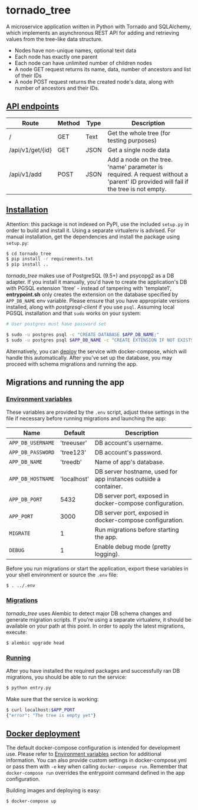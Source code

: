 # tornado_tree
A microservice application written in Python with Tornado and SQLAlchemy, which implements an asynchronous REST API for adding and retrieving values from the tree-like data structure.

- Nodes have non-unique names, optional text data
- Each node has exactly one parent
- Each node can have unlimited number of children nodes
- A node GET request returns its name, data, number of ancestors and list of their IDs
- A node POST request returns the created node's data, along with number of ancestors and their IDs.

## [API endpoints](#api)
| Route | Method | Type | Description |
| ----- | ------ | ---- | ----------- |
| / | GET | Text |Get the whole tree (for testing purposes) |
| /api/v1/get/{id} | GET | JSON | Get a single node data |
| /api/v1/add | POST | JSON | Add a node on the tree. 'name' parameter is required. A request without a 'parent' ID provided will fail if the tree is not empty. |

## [Installation](#install)
Attention: this package is not indexed on PyPI, use the included `setup.py` in order to build and install it. Using a separate virtualenv is advised. For manual installation, get the dependencies and install the package using `setup.py`:

```sh
$ cd tornado_tree
$ pip install -r requirements.txt
$ pip install ..
```

*tornado_tree* makes use of PostgreSQL (9.5+) and psycopg2 as a DB adapter. If you install it manually, you'd have to create the application's DB with PGSQL extension 'ltree' - instead of tampering with 'template1', **entrypoint.sh** only creates the extension on the database specified by `APP_DB_NAME` env variable. Please ensure that you have appropriate versions installed, along with *postgresql-client* if you use `psql`. Assuming local PGSQL installation and that `sudo` works on your system:

```sh
# User postgres must have password set

$ sudo -u postgres psql -c "CREATE DATABASE $APP_DB_NAME;"
$ sudo -u postgres psql $APP_DB_NAME -c "CREATE EXTENSION IF NOT EXISTS LTREE;"
```

Alternatively, you can [deploy](#deploy) the service with docker-compose, which will handle this automatically.
After you've set up the database, you may proceed with schema migrations and running the app. 

## Migrations and running the app 

### [Environment variables](#envs)
These variables are provided by the `.env` script, adjust these settings in the file if necessary before running migrations and launching the app:

| Name | Default | Description |
| ---- | ------- | -------- |
| `APP_DB_USERNAME` | 'treeuser' | DB account's username. |
| `APP_DB_PASSWORD` | 'tree123' | DB account's password. |
| `APP_DB_NAME` | 'treedb' | Name of app's database. |
| `APP_DB_HOSTNAME` | 'localhost' | DB server hostname, used for app instances outside a container. |
| `APP_DB_PORT` | 5432 | DB server port, exposed in docker-compose configuration. |
| `APP_PORT` | 3000 | DB server port, exposed in docker-compose configuration. |
| `MIGRATE` | 1 | Run migrations before starting the app. |
| `DEBUG` | 1 | Enable debug mode (pretty logging). |

Before you run migrations or start the application, export these variables in your shell environment or source the `.env` file:

```sh
$ . ../.env
```

### [Migrations](#migrations)
*tornado_tree* uses Alembic to detect major DB schema changes and generate migration scripts. If you're using a separate virtualenv, it should be available on your path at this point. In order to apply the latest migrations, execute:

```sh
$ alembic upgrade head
```

### [Running](#running)
After you have installed the required packages and successfully ran DB migrations, you should be able to run the service:

```sh
$ python entry.py
```

Make sure that the service is working:

```sh
$ curl localhost:$APP_PORT
{"error": "The tree is empty yet"}
```

## [Docker deployment](#deploy)
The default docker-compose configuration is intended for development use. Please refer to [Environment variables](#envs) section for additional information.
You can also provide custom settings in docker-compose.yml or pass them with `-e` key when calling `docker-compose run`. Remember that `docker-compose run` overrides the entrypoint command defined in the app configuration.

Building images and deploying is easy:

```sh
$ docker-compose up
```
